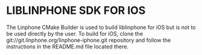 # LIBLINPHONE SDK FOR IOS #

The Linphone CMake Builder is used to build liblinphone for iOS but is not to
be used directly by the user.
To build for iOS, clone the git://git.linphone.org/linphone-iphone.git
repository and follow the instructions in the README.md file located there.
